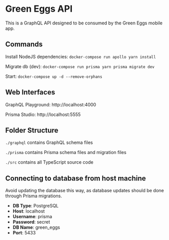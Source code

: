 # Green Eggs API

This is a GraphQL API designed to be consumed by the Green Eggs mobile app.

## Commands

Install NodeJS dependencies: `docker-compose run apollo yarn install`

Migrate db (dev): `docker-compose run prisma yarn prisma migrate dev`

Start: `docker-compose up -d --remove-orphans`

## Web Interfaces

GraphQL Playground: http://localhost:4000

Prisma Studio: http://localhost:5555

## Folder Structure

`./graphql` contains GraphQL schema files

`./prisma` contains Prisma schema files and migration files

`./src` contains all TypeScript source code

## Connecting to database from host machine

Avoid updating the database this way, as database updates should be done through Prisma migrations.

- **DB Type**: PostgreSQL
- **Host**: localhost
- **Username**: prisma
- **Password**: secret
- **DB Name**: green_eggs
- **Port**: 5433
